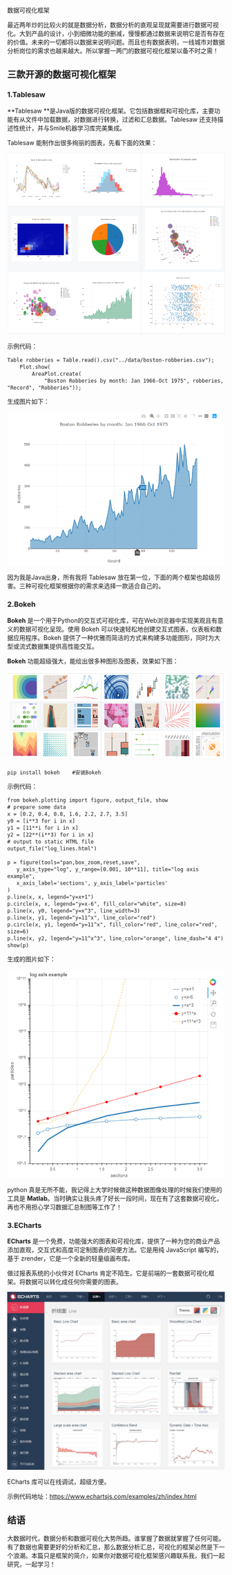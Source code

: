 数据可视化框架

最近两年炒的比较火的就是数据分析，数据分析的直观呈现就需要进行数据可视化。大到产品的设计，小到细微功能的删减，慢慢都通过数据来说明它是否有存在的价值。未来的一切都将以数据来说明问题。而且也有数据表明，一线城市对数据分析岗位的需求也越来越大。所以掌握一两门的数据可视化框架以备不时之需！

## 三款开源的数据可视化框架

### 1.Tablesaw 

**Tablesaw **是Java版的数据可视化框架。它包括数据框和可视化库，主要功能有从文件中加载数据，对数据进行转换，过滤和汇总数据。Tablesaw 还支持描述性统计，并与Smile机器学习库完美集成。 

Tablesaw 能制作出很多绚丽的图表，先看下面的效果：

![1568728176588](.\数据可视化\1568728176588.png)

示例代码：

```
Table robberies = Table.read().csv("../data/boston-robberies.csv");
    Plot.show(
        AreaPlot.create(
            "Boston Robberies by month: Jan 1966-Oct 1975", robberies, "Record", "Robberies"));
```

生成图片如下：

![1568728785805](.\数据可视化\1568728785805.png)

因为我是Java出身，所有我将 Tablesaw  放在第一位，下面的两个框架也超级厉害。三种可视化框架根据你的需求来选择一款适合自己的。

### 2.Bokeh 

**Bokeh** 是一个用于Python的交互式可视化库，可在Web浏览器中实现美观且有意义的数据可视化呈现。使用 Bokeh 可以快速轻松地创建交互式图表，仪表板和数据应用程序。Bokeh 提供了一种优雅而简洁的方式来构建多功能图形，同时为大型或流式数据集提供高性能交互。

**Bokeh** 功能超级强大，能绘出很多种图形及图表，效果如下图：

![1568726333772](.\数据可视化\1568726333772.png)

```
pip install bokeh    #安装Bokeh
```

示例代码：

```
from bokeh.plotting import figure, output_file, show
# prepare some data
x = [0.2, 0.4, 0.8, 1.6, 2.2, 2.7, 3.5]
y0 = [i**3 for i in x]
y1 = [11**i for i in x]
y2 = [22**(i**3) for i in x]
# output to static HTML file
output_file("log_lines.html")

p = figure(tools="pan,box_zoom,reset,save",
   y_axis_type="log", y_range=[0.001, 10**11], title="log axis example",
   x_axis_label='sections', y_axis_label='particles'
)
p.line(x, x, legend="y=x+1")
p.circle(x, x, legend="y=x-6", fill_color="white", size=8)
p.line(x, y0, legend="y=x^3", line_width=3)
p.line(x, y1, legend="y=11^x", line_color="red")
p.circle(x, y1, legend="y=11^x", fill_color="red", line_color="red", size=6)
p.line(x, y2, legend="y=11^x^3", line_color="orange", line_dash="4 4")
show(p)
```

生成的图片如下：

![1568727285132](.\数据可视化\1568727285132.png)

python 真是无所不能，我记得上大学时候做这种数据图像处理的时候我们使用的工具是 **Matlab**。当时确实让我头疼了好长一段时间，现在有了这套数据可视化，再也不用担心学习数据汇总制图等工作了！

### 3.ECharts

**ECharts** 是一个免费，功能强大的图表和可视化库，提供了一种为您的商业产品添加直观，交互式和高度可定制图表的简便方法。它是用纯 JavaScript 编写的，基于 zrender，它是一个全新的轻量级画布库。

做过报表系统的小伙伴对 ECharts 肯定不陌生。它是前端的一套数据可视化框架。将数据可以转化成任何你需要的图表。

![1568727762383](.\数据可视化\1568727762383.png)

ECharts 库可以在线调试，超级方便。

示例代码地址：<https://www.echartsjs.com/examples/zh/index.html> 

## 结语

大数据时代，数据分析和数据可视化大势所趋。谁掌握了数据就掌握了任何可能。有了数据也需要更好的分析和汇总，那么数据分析汇总，可视化的框架必然是下一个浪潮。本篇只是框架的简介，如果你对数据可视化框架感兴趣联系我，我们一起研究，一起学习！

